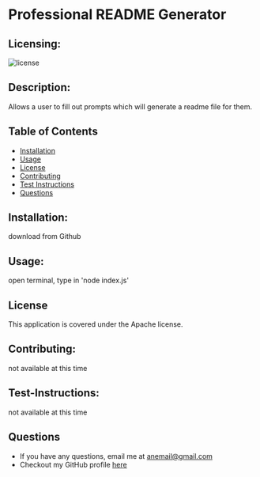 # Professional README Generator

  ## Licensing:
  ![license]()

  ## Description: 
  Allows a user to fill out prompts which will generate a readme file for them.

  ## Table of Contents
  - [Installation](#Installation)
  - [Usage](#Usage)
  - [License](#License)
  - [Contributing](#Contributing)
  - [Test Instructions](#Test-Instructions)
  - [Questions](#Questions)

  ## Installation: 
  download from Github

  ## Usage: 
  open terminal, type in 'node index.js'

  ## License
  This application is covered under the Apache license.

  ## Contributing: 
  not available at this time

  ## Test-Instructions: 
  not available at this time

  ## Questions
  - If you have any questions, email me at anemail@gmail.com
  - Checkout my GitHub profile [here](https://github.com/PhalenH)


